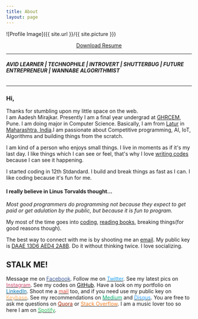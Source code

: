 ```yaml
---
title: About
layout: page
---
```

![Profile Image]({{ site.url }}/{{ site.picture }})
<center><a target="_blank" href="">Download Resume</a></center>
<hr/>
<h6><b>AVID LEARNER | TECHNOPHILE | INTROVERT | SHUTTERBUG | FUTURE ENTREPRENEUR | WANNABE ALGORITHMIST</b></h6>
<hr/>
<h3>Hi,</h3>
<p>Thanks for stumbling upon my little space on the web. <br> I am Aadesh Mirajkar. Presently I am a final year undergrad at <a target="_blank" href="http://ghrcem.raisoni.net">GHRCEM</a>, Pune. I am doing major in Computer Science. Basically, I am from <a target="_blank" href="https://en.wikipedia.org/wiki/Latur">Latur</a>
in <a target="_blank" href="https://en.wikipedia.org/wiki/Maharashtra">Maharashtra, India</a>.I am passionate about Competitive programming, AI, IoT, Algorithms and building things from the scratch.</p><p>I am kind of a person who enjoys small things. I live in moments as if it's my last day. I like things which I can see or feel, that's why I love <a href="https://github.com/captainaadesh">writing codes</a> because I can see it happening.</p>

<p> I started coding in 12th Stdandard. I build and break things as fast as I can. I like coding because it's
fun for me.</p>

<h4>I really believe in Linus Torvalds thought...</h4>
<span class="evidence"><i>Most good programmers do programming not because they expect to get paid or get adulation by the public, but because it is fun to program.</i></span>



<p>My most of the time goes into <a target="_blank" href="https://github.com/captainaadesh">coding</a>,
<a target="_blank" href="https://www.goodreads.com/user/show/80093512-aadesh-mirajkar">reading books</a>,
breaking things(for good reasons though).

<p> The best way to connect with me is by shooting me an <a href="mailto:mirajkaraadesh@gmail.com">email</a>. My public key is <a target="_blank" href="https://keybase.io/aadesh">DAAE 13D6 AED4 2A8B</a>. Do it without thinking twice. I love socializing.</p>

<h2>STALK ME!</h2>

<p>Message me on <a target="_blank" href="https://facebook.com/captainaadesh"><span style="color:#3b5998">Facebook</span></a>.
Follow me on <a target="_blank" href="https://twitter.com/captainaadesh"><span style="color:#1da1f2">Twitter</span></a>.
See my latest pics on <a target="_blank" href="https://www.instagram.com/captainaadesh"><span style="color:#cd486b">Instagram</span></a>.
See my codes on <a target="_blank" href="https://github.com/captainaadesh"><span style="color:#000000">GitHub</span></a>.
Have a look on my portfolio on <a target="_blank" href="https://www.linkedin.com/in/aadesh-mirajkar"><span style="color:#0077b5">LinkedIn</span></a>.
Shoot me a <a target="_blank" href="mailto:mirajkaraadesh@gmail.com"><span style="color:#dd4b39">mail</span></a> too, and if you need use my public key on <a target="_blank" href="https://keybase.io/aadesh"><span style="color:#ffad60">Keybase</span></a>.
See my recommendations on <a target="_blank" href="https://medium.com/@captainaadesh"><span style="color:#00ab6c">Medium</span></a> and <a target="_blank" href="https://disqus.com/by/aadeshmirajkar"><span style="color:#2e9fff">Disqus</span></a>.
You are free to ask me questions on <a target="_blank" href="https://www.quora.com/profile/Aadesh-Mirajkar"><span style="color:#a82400">Quora</span></a> or <a target="_blank" href="https://stackoverflow.com/users/9586437/aadesh-mirajkar"><span style="color:#f48024">Stack Overflow</span></a>.
I am a music lover too so here I am on <a target="_blank" href="https://open.spotify.com/user/31jtytdlkkfhijhnt5vmyfplgsf4"><span style="color:#2ebd59">Spotify</span></a>.

